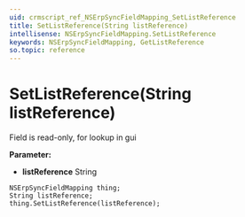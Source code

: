 ```yaml
---
uid: crmscript_ref_NSErpSyncFieldMapping_SetListReference
title: SetListReference(String listReference)
intellisense: NSErpSyncFieldMapping.SetListReference
keywords: NSErpSyncFieldMapping, GetListReference
so.topic: reference
---
```


# SetListReference(String listReference)

Field is read-only, for lookup in gui

**Parameter:** 
 - **listReference** String

```crmscript
NSErpSyncFieldMapping thing;
String listReference;
thing.SetListReference(listReference);
```

